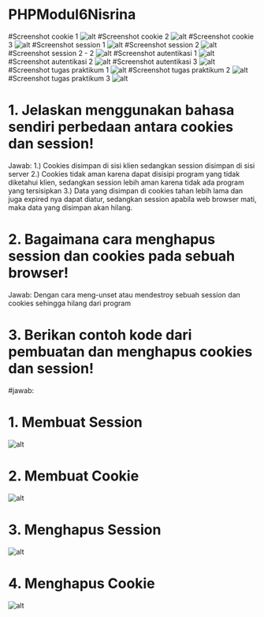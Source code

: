 # PHPModul6Nisrina
#Screenshot cookie 1
![alt](https://github.com/Ardananisrina/PHPModul6Nisrina/blob/master/Cookie1.png)
#Screenshot cookie 2
![alt](https://github.com/Ardananisrina/PHPModul6Nisrina/blob/master/Cookie2.png)
#Screenshot cookie 3
![alt](https://github.com/Ardananisrina/PHPModul6Nisrina/blob/master/Cookie3.png)
#Screenshot session 1
![alt](https://github.com/Ardananisrina/PHPModul6Nisrina/blob/master/Session1.png)
#Screenshot session 2
![alt](https://github.com/Ardananisrina/PHPModul6Nisrina/blob/master/Session2-1.png)
#Screenshot session 2 - 2
![alt](https://github.com/Ardananisrina/PHPModul6Nisrina/blob/master/Session2-2.png)
#Screenshot autentikasi 1
![alt](https://github.com/Ardananisrina/PHPModul6Nisrina/blob/master/autentikasi%201.png)
#Screenshot autentikasi 2
![alt](https://github.com/Ardananisrina/PHPModul6Nisrina/blob/master/autentikasi%202.png)
#Screenshot autentikasi 3
![alt](https://github.com/Ardananisrina/PHPModul6Nisrina/blob/master/autentikasi%203.png)
#Screenshot tugas praktikum 1
![alt](https://github.com/Ardananisrina/PHPModul6Nisrina/blob/master/index.png?raw=true)
#Screenshot tugas praktikum 2
![alt](https://github.com/Ardananisrina/PHPModul6Nisrina/blob/master/index%202.png?raw=true)
#Screenshot tugas praktikum 3
![alt](https://github.com/Ardananisrina/PHPModul6Nisrina/blob/master/index%203.png?raw=true)
# 1. Jelaskan menggunakan bahasa sendiri perbedaan antara cookies dan session!
Jawab: 1.) Cookies disimpan di sisi klien sedangkan session disimpan di sisi server
       2.) Cookies tidak aman karena dapat disisipi program yang tidak diketahui klien, sedangkan session lebih aman karena tidak ada program yang tersisipkan
       3.) Data yang disimpan di cookies tahan lebih lama dan juga expired nya dapat diatur, sedangkan session apabila web browser mati, maka data yang disimpan akan hilang.
# 2. Bagaimana cara menghapus session dan cookies pada sebuah browser! 
Jawab: Dengan cara meng-unset atau mendestroy sebuah session dan cookies sehingga hilang dari program
# 3. Berikan contoh kode dari pembuatan dan menghapus cookies dan session!
#jawab:
# 1. Membuat Session
![alt](https://github.com/Ardananisrina/PHPModul6Nisrina/blob/master/Membuat%20session.png)
# 2. Membuat Cookie
![alt](https://github.com/Ardananisrina/PHPModul6Nisrina/blob/master/Membuat%20Cookie.png)
# 3. Menghapus Session
![alt](https://github.com/Ardananisrina/PHPModul6Nisrina/blob/master/Menghapus%20session.png)
# 4. Menghapus Cookie
![alt](https://github.com/Ardananisrina/PHPModul6Nisrina/blob/master/Menghapus%20Cookie.png)
